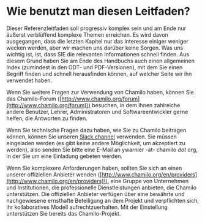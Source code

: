 # Wie benutzt man diesen Leitfaden?

Dieser Referenzleitfaden soll progressiv komplex sein und am Ende nur äußerst verblüffend komplexe Themen erreichen. Es wird davon ausgegangen, dass die letzten Kapitel nur das Interesse einiger weniger wecken werden, aber wir machen uns darüber keine Sorgen. Was uns wichtig ist, ist, dass SIE die relevanten Informationen schnell finden. Aus diesem Grund haben Sie am Ende des Handbuchs auch einen allgemeinen Index \(zumindest in den ODT- und PDF-Versionen\), mit dem Sie einen Begriff finden und schnell herausfinden können, auf welcher Seite wir ihn verwendet haben.

Wenn Sie weitere Fragen zur Verwendung von Chamilo haben, können Sie das Chamilo-Forum \([http://www.chamilo.org/forum](http://www.chamilo.org/forum)\) besuchen, in dem Ihnen zahlreiche andere Benutzer, Lehrer, Administratoren und Softwareentwickler gerne helfen, die Antworten zu finden.

Wenn Sie technische Fragen dazu haben, wie Sie zu Chamilo beitragen können, können Sie unseren [Slack channel](https://chamilo.slack.com) verwenden. Sie müssen eingeladen werden \(es gibt keine andere Möglichkeit, um akzeptiert zu werden\), also senden Sie bitte eine E-Mail an ywarnier -at- chamilo _dot_ org, in der Sie um eine Einladung gebeten werden.

Wenn Sie komplexere Anforderungen haben, sollten Sie sich an einen unserer offiziellen Anbieter wenden \([http://www.chamilo.org/en/providers](http://www.chamilo.org/en/providers)\), eine Gruppe von Unternehmen und Institutionen, die professionelle Dienstleistungen anbieten, die Chamilo unterstützen. Die offiziellen Anbieter verfügen über eine bewährte und nachgewiesene ernsthafte Beteiligung an dem Projekt und verpflichten sich, ihr kollaboratives Modell aufrechtzuerhalten. Mit der Einstellung unterstützen Sie bereits das Chamilo-Projekt.